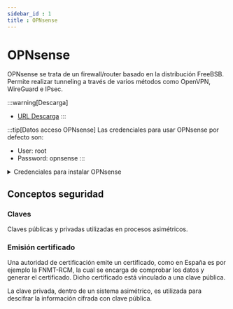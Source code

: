 ```yaml
---
sidebar_id : 1
title : OPNsense
---
```

# OPNsense
OPNsense se trata de un firewall/router basado en la distribución FreeBSB. Permite realizar tunneling a través de varios métodos como OpenVPN, WireGuard e IPsec.

:::warning[Descarga]
- <a href="https://opnsense.org/download/">URL Descarga</a>
:::

:::tip[Datos acceso OPNsense]
Las credenciales para usar OPNsense por defecto son:
- User: root
- Password: opnsense
:::

<details>
<summary>
Credenciales para instalar OPNsense
</summary>

Las credenciales para instalar OPNsense son diferentes a las de acceso, de hecho la forma de instalar OPNsense es un poco peculiar comparada con otras ISO en el ecosistema Unix/Linux.

Una vez se llega al menú de login, se ha de hacer login con las sisguientes credenciales:
- **User**: *installer*
- **Contraseña**: *opnsense*

Una vez logueado sale una instalación vía terminal y ofrece unos modos de instalación entre los que destacan los siguientes:
- **UFS**: es el modo Unix File System, más liviano. Para desarrollo.
- **ZFS**: es un modo con una mayor complejidad como el uso de snapshots o verificación de integridad. Para producción.
</details>

## Conceptos seguridad
### Claves
Claves públicas y privadas utilizadas en procesos asimétricos.
### Emisión certificado
Una autoridad de certificación emite un certificado, como en España es por ejemplo la FNMT-RCM, la cual se encarga de comprobar los datos y generar el certificado. Dicho certificado está vinculado a una clave pública.

La clave privada, dentro de un sistema asimétrico, es utilizada para descifrar la información cifrada con clave pública.

